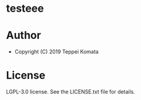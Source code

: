 # testeee

# Author
* Copyright (C) 2019 Teppei Komata

# License
LGPL-3.0 license. See the LICENSE.txt file for details.
